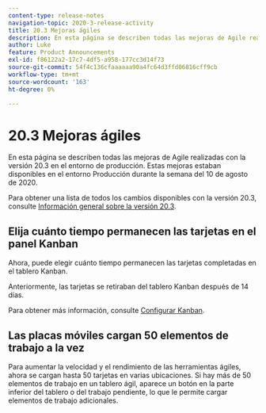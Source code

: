 ```yaml
---
content-type: release-notes
navigation-topic: 2020-3-release-activity
title: 20.3 Mejoras ágiles
description: En esta página se describen todas las mejoras de Agile realizadas con la versión 20.3 en el entorno de producción. Estas mejoras estaban disponibles en el entorno Producción durante la semana del 10 de agosto de 2020.
author: Luke
feature: Product Announcements
exl-id: f86122a2-17c7-4df5-a958-177cc3d14f73
source-git-commit: 54f4c136cfaaaaaa90a4fc64d3ffd06816cff9cb
workflow-type: tm+mt
source-wordcount: '163'
ht-degree: 0%

---
```


# 20.3 Mejoras ágiles

En esta página se describen todas las mejoras de Agile realizadas con la versión 20.3 en el entorno de producción. Estas mejoras estaban disponibles en el entorno Producción durante la semana del 10 de agosto de 2020.

Para obtener una lista de todos los cambios disponibles con la versión 20.3, consulte [Información general sobre la versión 20.3](../../../product-announcements/product-releases/20.3-release-activity/20.3-release-overview.md).

## Elija cuánto tiempo permanecen las tarjetas en el panel Kanban

Ahora, puede elegir cuánto tiempo permanecen las tarjetas completadas en el tablero Kanban.

Anteriormente, las tarjetas se retiraban del tablero Kanban después de 14 días.

Para obtener más información, consulte [Configurar Kanban](../../../agile/get-started-with-agile-in-workfront/configure-kanban.md).

## Las placas móviles cargan 50 elementos de trabajo a la vez

Para aumentar la velocidad y el rendimiento de las herramientas ágiles, ahora se cargan hasta 50 tarjetas en varias ubicaciones. Si hay más de 50 elementos de trabajo en un tablero ágil, aparece un botón en la parte inferior del tablero o del trabajo pendiente, lo que le permite cargar elementos de trabajo adicionales.
